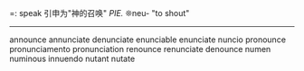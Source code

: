 =: speak 引申为"神的召唤"
*PIE.* ❊neu- "to shout"

---
announce
annunciate
denunciate
enunciable
enunciate
nuncio
pronounce
pronunciamento
pronunciation
renounce
renunciate
denounce
numen
numinous
innuendo
nutant
nutate
